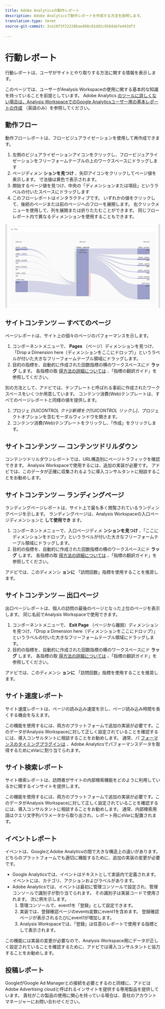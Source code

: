```yaml
---
title: Adobe Analyticsの動作レポート
description: Adobe Analyticsで動作レポートを作成する方法を説明します。
translation-type: tm+mt
source-git-commit: 3ce18f3f222286aed08c81dd2c958dab7e443df3

---
```



# 行動レポート

行動レポートは、ユーザがサイトとやり取りする方法に関する情報を表示します。

このページでは、ユーザーがAnalysis Workspaceの使用に関する基本的な知識を持っていることを前提としています。 Adobe Analytics [のツールに詳しくない場合は、Analysis WorkspaceでのGoogle Analyticsユーザー用の基本レポートの作成](create-report.md) （英語のみ）を参照してください。

## 動作フロー

動作フローレポートは、フロービジュアライゼーションを使用して再作成できます。

1. 左側のビジュアライゼーションアイコンをクリックし、フロービジュアライゼーションをフリーフォームテーブルの上のワークスペースにドラッグします
2. ページディメン **ションを見つけ** 、矢印アイコンをクリックしてページ値を表示します。 寸法値は黄色で表示されます。
3. 開始するページ値を見つけ、中央の「ディメンションまたは項目」というラベルの付いたスペースにドラッグします
4. このフローレポートはインタラクティブです。 いずれかの値をクリックして、後続のページまたは前のページへのフローを展開します。 右クリックメニューを使用して、列を展開または折りたたむことができます。 同じフローレポート内で異なるディメンションを使用することもできます。

![フローレポート](/help/technotes/ga-to-aa/assets/flow.png)

## サイトコンテンツ — すべてのページ

ページレポートは、サイト上の個々のページのパフォーマンスを示します。

1. コンポーネントメニューで、 **Pages** （ページ）ディメンションを見つけ、「Drop a Dimension here（ディメンションをここにドロップ）」というラベルが付いた大きなフリーフォームテーブル領域にドラッグします。
2. 目的の指標を、自動的に作成された回数指標の横のワークスペースにド **ラッグ** します。 各指標の取 [得方法の詳細については](common-metrics.md) 、「指標の翻訳ガイド」を参照してください。

別の方法として、アドビでは、テンプレートと呼ばれる事前に作成されたワークスペースをいくつか用意しています。 コンテンツ消費(Web)テンプレートは、すべてのページレポートと同様の値を提供します。

1. プロジェ *[!UICONTROL クト]/新規をク[!UICONTROL リックし]*、プロジェクトオプションを含むモーダルウィンドウを開きます。
2. コンテンツ消費(Web)テンプレートをクリックし、「作成」をクリックします。

## サイトコンテンツ — コンテンツドリルダウン

コンテンツドリルダウンレポートでは、URL構造別にページトラフィックを確認できます。 Analysis Workspaceで使用するには、追加の実装が必要です。 アドビでは、このデータが正確に収集されるように導入コンサルタントに相談することをお勧めします。

## サイトコンテンツ — ランディングページ

ランディングページレポートは、サイト上で最も多く閲覧されているランディングページを示します。 ランディングページは、Analysis Workspaceの入口ページディメンションと **して使用でき** ます。

1. コンポーネントメニューで、入口ページディメ **ンションを見つけ** 、「ここにディメンションをドロップ」というラベルが付いた大きなフリーフォームテーブル領域にドラッグします。
2. 目的の指標を、自動的に作成された回数指標の横のワークスペースにド **ラッグ** します。 各指標の取 [得方法の詳細については](common-metrics.md) 、「指標の翻訳ガイド」を参照してください。

アドビでは、このディメンシ **ョンに** 「訪問回数」指標を使用することを推奨します。

## サイトコンテンツ — 出口ページ

出口ページレポートは、個人の訪問の最後のページとなった上位のページを表示します。 同じ名前でAnalysis Workspaceで使用できます。

1. コンポーネントメニューで、 **Exit Page** （ページから離脱）ディメンションを見つけ、「Drop a Dimension here（ディメンションをここにドロップ）」というラベルの付いた大きなフリーフォームテーブル領域にドラッグします。
2. 目的の指標を、自動的に作成された回数指標の横のワークスペースにド **ラッグ** します。 各指標の取 [得方法の詳細については](common-metrics.md) 、「指標の翻訳ガイド」を参照してください。

アドビでは、このディメンシ **ョンに** 「訪問回数」指標を使用することを推奨します。

## サイト速度レポート

サイト速度レポートは、ページの読み込み速度を示し、ページ読み込み時間を長くする機会を与えます。

この機能を使用するには、両方のプラットフォームで追加の実装が必要です。このデータがAnalysis Workspaceに対して正しく設定されていることを確認するには、導入コンサルタントに相談することをお勧めします。 通常、パ [フォーマンスのタイミングプラグインは](/help/implement/js-implementation/plugins/performancetiming.md) 、Adobe Analyticsでパフォーマンスデータを取得するためにeVarに割り当てられます。

## サイト検索レポート

サイト検索レポートは、訪問者がサイトの内部検索機能をどのように利用しているかに関するインサイトを提供します。

この機能を使用するには、両方のプラットフォームで追加の実装が必要です。このデータがAnalysis Workspaceに対して正しく設定されていることを確認するには、導入コンサルタントに相談することをお勧めします。 通常、内部検索用語はクエリ文字列パラメータから取り出され、レポート用にeVarに配置されます。

## イベントレポート

イベントは、GoogleとAdobe Analyticsの間で大きな構造上の違いがあります。 どちらのプラットフォームでも適切に機能するために、追加の実装の変更が必要です。

* Google Analyticsでは、イベントはテキストとして実装内で定義されます。 イベントには、カテゴリ、アクションおよびラベルがあります。
* Adobe Analyticsでは、イベントは最初に管理コンソールで設定され、管理コンソールで識別子が割り当てられます。 その識別子は実装コードで使用されます。 次に例を示します。
   1. 管理コンソールで、event1を「登録」として設定できます。
   2. 実装では、登録確認ページのevents変数にevent1を含めます。 登録確認ページが表示されるたびにevent1が増加します。
   3. Analysis Workspaceでは、「登録」は任意のレポートで使用する指標として表示されます。

この機能には実装の変更が必要なので、Analysis Workspace用にデータが正しく設定されていることを確認するために、アドビでは導入コンサルタントと協力することをお勧めします。

## 投稿レポート

GoogleがGoogle Ad Managerとの接続を必要とするのと同様に、アドビはAdobe Advertising cloudと呼ばれるインサイトを提供する専用製品を提供しています。 貴社がこの製品の使用に関心を持っている場合は、貴社のアカウントマネージャーにお問い合わせください。
